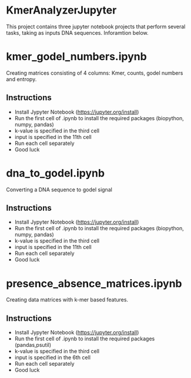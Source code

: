 # KmerAnalyzerJupyter
This project contains three jupyter notebook projects that perform several tasks, taking as inputs DNA sequences.
Inforamtion below.

# kmer_godel_numbers.ipynb
Creating matrices consisting of 4 columns: Kmer, counts, godel numbers and entropy.

## Instructions
- Install Jypyter Notebook (https://jupyter.org/install)
- Run the first cell of .ipynb to install the required packages (biopython, numpy, pandas)
- k-value is specified in the third cell
- input is specified in the 11th cell
- Run each cell separately
- Good luck


# dna_to_godel.ipynb
Converting a DNA sequence to godel signal

## Instructions
- Install Jypyter Notebook (https://jupyter.org/install)
- Run the first cell of .ipynb to install the required packages (biopython, numpy, pandas)
- k-value is specified in the third cell
- input is specified in the 11th cell
- Run each cell separately
- Good luck


# presence_absence_matrices.ipynb
Creating data matrices with k-mer based features.

## Instructions
- Install Jypyter Notebook (https://jupyter.org/install)
- Run the first cell of .ipynb to install the required packages (pandas,psutil)
- k-value is specified in the third cell
- input is specified in the 6th cell
- Run each cell separately
- Good luck


